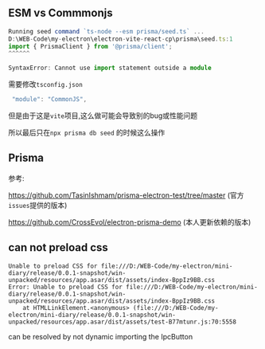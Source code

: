 ## ESM vs Commmonjs

```ts
Running seed command `ts-node --esm prisma/seed.ts` ...
D:\WEB-Code\my-electron\electron-vite-react-cp\prisma\seed.ts:1
import { PrismaClient } from '@prisma/client';
^^^^^^

SyntaxError: Cannot use import statement outside a module
```

需要修改`tsconfig.json`

```ts
 "module": "CommonJS",
```

但是由于这是`vite`项目,这么做可能会导致别的bug或性能问题

所以最后只在`npx prisma db seed` 的时候这么操作

## Prisma

参考:<br/>

https://github.com/TasinIshmam/prisma-electron-test/tree/master  (官方`issues`提供的版本)<br/>

https://github.com/CrossEvol/electron-prisma-demo  (本人更新依赖的版本)<br/>

## can not preload css
```shell
Unable to preload CSS for file:///D:/WEB-Code/my-electron/mini-diary/release/0.0.1-snapshot/win-unpacked/resources/app.asar/dist/assets/index-BppIz9BB.css
Error: Unable to preload CSS for file:///D:/WEB-Code/my-electron/mini-diary/release/0.0.1-snapshot/win-unpacked/resources/app.asar/dist/assets/index-BppIz9BB.css
    at HTMLLinkElement.<anonymous> (file:///D:/WEB-Code/my-electron/mini-diary/release/0.0.1-snapshot/win-unpacked/resources/app.asar/dist/assets/test-B77mtunr.js:70:5558
```

can be resolved by not dynamic importing the IpcButton 